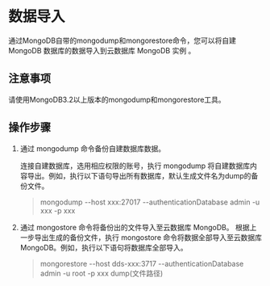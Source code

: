 # 数据导入

通过MongoDB自带的mongodump和mongorestore命令，您可以将自建 MongoDB 数据库的数据导入到云数据库 MongoDB 实例 。

## 注意事项
请使用MongoDB3.2以上版本的mongodump和mongorestore工具。

## 操作步骤
1. 通过 mongodump 命令备份自建数据库数据。

	连接自建数据库，选用相应权限的账号，执行 mongodump 将自建数据库内容导出。例如，执行以下语句导出所有数据库，默认生成文件名为dump的备份文件。

	> mongodump --host xxx:27017 --authenticationDatabase  admin -u xxx -p xxx

2. 通过 mongostore 命令将备份出的文件导入至云数据库 MongoDB。
	根据上一步导出生成的备份文件，执行 mongostore 命令将数据全部导入至云数据库MongoDB。例如，执行以下语句将数据库全部导入。

	> mongorestore --host dds-xxx:3717 --authenticationDatabase  admin -u root -p xxx dump(文件路径)

